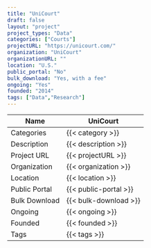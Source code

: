 ```yaml
---
title: "UniCourt"
draft: false
layout: "project"
project_types: "Data"
categories: ["Courts"]
projectURL: "https://unicourt.com/"
organization: "UniCourt"
organizationURL: ""
location: "U.S."
public_portal: "No"
bulk_download: "Yes, with a fee"
ongoing: "Yes"
founded: "2014"
tags: ["Data","Research"]
---
```



Name                    |  UniCourt    
------------------------|----
Categories              | {{< category >}} 
Description             | {{< description >}} 
Project URL             | {{< projectURL >}} 
Organization            | {{< organization >}} 
Location                | {{< location >}} 
Public Portal           | {{< public-portal >}} 
Bulk Download           | {{< bulk-download >}} 
Ongoing                 | {{< ongoing >}} 
Founded                 | {{< founded >}} 
Tags                    | {{< tags >}} 
